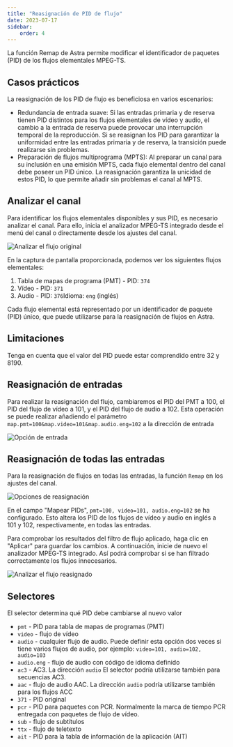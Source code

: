 ```yaml
---
title: "Reasignación de PID de flujo"
date: 2023-07-17
sidebar:
    order: 4
---
```


La función Remap de Astra permite modificar el identificador de paquetes (PID) de los flujos elementales MPEG-TS.

## Casos prácticos[](https://help.cesbo.com/astra/processing/mpegts/remap#use-cases)

La reasignación de los PID de flujo es beneficiosa en varios escenarios:

- Redundancia de entrada suave: Si las entradas primaria y de reserva tienen PID distintos para los flujos elementales de vídeo y audio, el cambio a la entrada de reserva puede provocar una interrupción temporal de la reproducción. Si se reasignan los PID para garantizar la uniformidad entre las entradas primaria y de reserva, la transición puede realizarse sin problemas.
- Preparación de flujos multiprograma (MPTS): Al preparar un canal para su inclusión en una emisión MPTS, cada flujo elemental dentro del canal debe poseer un PID único. La reasignación garantiza la unicidad de estos PID, lo que permite añadir sin problemas el canal al MPTS.

## Analizar el canal[](https://help.cesbo.com/astra/processing/mpegts/remap#analyze-channel)

Para identificar los flujos elementales disponibles y sus PID, es necesario analizar el canal. Para ello, inicia el analizador MPEG-TS integrado desde el menú del canal o directamente desde los ajustes del canal.

![Analizar el flujo original](https://cdn.cesbo.com/help/astra/processing/utilities/remap/analyze-original.png)

En la captura de pantalla proporcionada, podemos ver los siguientes flujos elementales:

1. Tabla de mapas de programa (PMT) - PID: `374`
2. Vídeo - PID: `371`
3. Audio - PID: `376`Idioma: `eng` (inglés)

Cada flujo elemental está representado por un identificador de paquete (PID) único, que puede utilizarse para la reasignación de flujos en Astra.

## Limitaciones[](https://help.cesbo.com/astra/processing/mpegts/remap#limitations)

Tenga en cuenta que el valor del PID puede estar comprendido entre 32 y 8190.

## Reasignación de entradas[](https://help.cesbo.com/astra/processing/mpegts/remap#input-remapping)

Para realizar la reasignación del flujo, cambiaremos el PID del PMT a 100, el PID del flujo de vídeo a 101, y el PID del flujo de audio a 102. Esta operación se puede realizar añadiendo el parámetro `map.pmt=100&map.video=101&map.audio.eng=102` a la dirección de entrada

![Opción de entrada](https://cdn.cesbo.com/help/astra/processing/utilities/remap/input-options.png)

## Reasignación de todas las entradas[](https://help.cesbo.com/astra/processing/mpegts/remap#remapping-for-all-inputs)

Para la reasignación de flujos en todas las entradas, la función `Remap` en los ajustes del canal.

![Opciones de reasignación](https://cdn.cesbo.com/help/astra/processing/utilities/remap/remap-options.png)

En el campo "Mapear PIDs", `pmt=100, video=101, audio.eng=102` se ha configurado. Esto altera los PID de los flujos de vídeo y audio en inglés a 101 y 102, respectivamente, en todas las entradas.

Para comprobar los resultados del filtro de flujo aplicado, haga clic en "Aplicar" para guardar los cambios. A continuación, inicie de nuevo el analizador MPEG-TS integrado. Así podrá comprobar si se han filtrado correctamente los flujos innecesarios.

![Analizar el flujo reasignado](https://cdn.cesbo.com/help/astra/processing/utilities/remap/analyze-remapped.png)

## Selectores[](https://help.cesbo.com/astra/processing/mpegts/remap#selectors)

El selector determina qué PID debe cambiarse al nuevo valor

- `pmt` - PID para tabla de mapas de programas (PMT)
- `video` - flujo de vídeo
- `audio` - cualquier flujo de audio. Puede definir esta opción dos veces si tiene varios flujos de audio, por ejemplo: `video=101, audio=102, audio=103`
- `audio.eng` - flujo de audio con código de idioma definido
- `ac3` - AC3. La dirección `audio` El selector podría utilizarse también para secuencias AC3.
- `aac` - flujo de audio AAC. La dirección `audio` podría utilizarse también para los flujos ACC
- `371` - PID original
- `pcr` - PID para paquetes con PCR. Normalmente la marca de tiempo PCR entregada con paquetes de flujo de vídeo.
- `sub` - flujo de subtítulos
- `ttx` - flujo de teletexto
- `ait` - PID para la tabla de información de la aplicación (AIT)
